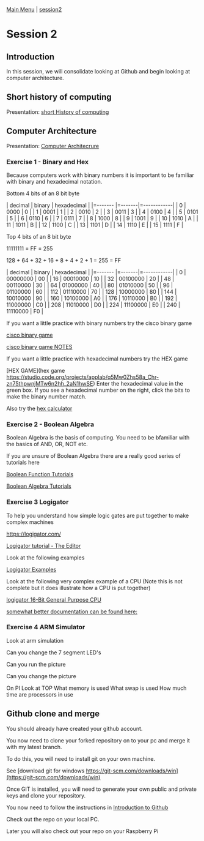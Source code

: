 [Main Menu](../../sessions/README.md) | [session2](../session2/) 

# Session 2

## Introduction
In this session, we will consolidate looking at Github and begin looking at computer architecture.

## Short history of computing

Presentation: [short History of computing](../session2/docs/com304-foundation-history-1.0.pdf)


## Computer Architecture

Presentation: [Computer Architecrure](../session2/docs/com304-foundation-computer-Architecture-1.0.pdf)

### Exercise 1 - Binary and Hex

Because computers work with binary numbers it is important to be familiar with binary and hexadecimal notation.

Bottom 4 bits of an 8 bit byte


| decimal | binary | hexadecimal |
|=------- |=-------|=------------|
| 0       | 0000   | 0           |
| 1       | 0001   | 1           |
| 2       | 0010   | 2           |
| 3       | 0011   | 3           |
| 4       | 0100   | 4           |
| 5       | 0101   | 5           |
| 6       | 0110   | 6           |
| 7       | 0111   | 7           |
| 8       | 1000   | 8           |
| 9       | 1001   | 9           |
| 10      | 1010   | A           |
| 11      | 1011   | B           |
| 12      | 1100   | C           |
| 13      | 1101   | D           |
| 14      | 1110   | E           |
| 15      | 1111   | F           |

Top 4 bits of an 8 bit byte

11111111 = FF = 255 

128 + 64 + 32 + 16 + 8 + 4 + 2 + 1 = 255 = FF


| decimal | binary | hexadecimal |
|=------- |=-------|=------------|
| 0       | 00000000   | 00      |
| 16      | 00010000   | 10      |
| 32      | 00100000   | 20      |
| 48      | 00110000   | 30      |
| 64      | 01000000   | 40      |
| 80      | 01010000   | 50      |
| 96      | 01100000   | 60      |
| 112     | 01110000   | 70      |
| 128     | 10000000   | 80      |
| 144     | 10010000   | 90      |
| 160     | 10100000   | A0      |
| 176     | 10110000   | B0      |
| 192     | 11000000   | C0      |
| 208     | 11010000   | D0      |
| 224     | 11100000   | E0      |
| 240     | 11110000   | F0      |

If you want a little practice with binary numbers try the cisco binary game 

[cisco binary game ](https://learningnetwork.cisco.com/s/binary-game)

[cisco binary game NOTES](https://learningcontent.cisco.com/games/binary/index.html)

If you want a little practice with hexadecimal numbers try the HEX game

[HEX GAME](hex game https://studio.code.org/projects/applab/q5Mw0Zhs58a_Chr-zn75thpwnjMTw6n2hh_2aN1hwSE)  Enter the hexadecimal value in the green box. If you see a hexadecimal number on the right, click the bits to make the binary number match.

Also try the [hex calculator](https://www.calculator.net/hex-calculator.html)

### Exercise 2 - Boolean Algebra

Boolean Algebra is the basis of computing. 
You need to be bfamiliar with the basics of AND, OR, NOT etc.

If you are unsure of Boolean Algebra there are a really good series of tutorials here

[Boolean Function Tutorials](https://www.electronics-tutorials.ws/boolean/bool_1.html)

[Boolean Algebra Tutorials](https://www.electronics-tutorials.ws/boolean)

### Exercise 3 Logigator

To help you understand how simple logic gates are put together to make complex machines

https://logigator.com/

[Logigator tutorial - The Editor ](https://www.youtube.com/watch?v=tX7HT_0MZRo) 

Look at the following examples

[Logigator Examples](https://logigator.com/en/examples)

Look at the following very complex example of a CPU (Note this is not complete but it does illustrate how a CPU is put together)

[logigator 16-Bit General Purpose CPU](https://logigator.com/en/community/project/8a738598-3e90-4be8-bd02-50e892f4c488)

[somewhat better documentation can be found here:](https://docs.google.com/spreadsheets/d/1MG44B5RzTul4EMDJowlx4hgNE3XYFRoyR7EFi6A0o3M/edit?usp=sharing)

### Exercise 4 ARM Simulator



Look at arm simulation

Can you change the 7 segment LED's

Can you run the picture 

Can you change the picture

On PI
Look at TOP
What memory is used
What swap is used
How much time are processors in use 

## Github clone and merge

You should already have created your github account.

You now need to clone your forked repository on to your pc and merge it with my latest branch.

To do this, you will need to install git on your own machine. 

See [download git for windows https://git-scm.com/downloads/win](https://git-scm.com/downloads/win)

Once GIT is installed, you will need to generate your own public and private keys and clone your repository.

You now need to follow the instructions in [Introduction to Github](../../../main/introductionToGitHub.md) 

Check out the repo on your local PC.

Later you will also check out your repo on your Raspberry Pi
